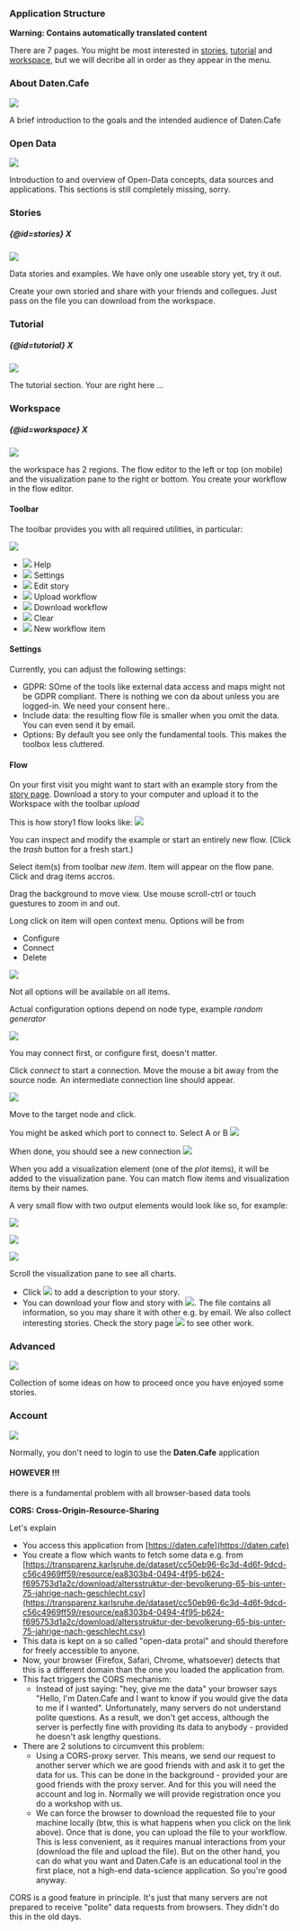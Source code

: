 <!-- remember to have some comment lines in front of the first H§ -->
### Application Structure

**Warning: Contains automatically translated content**

There are 7 pages. You might be most interested in [stories](/instructions#stories), [tutorial](/instructions#tutorial) and [workspace](/instructions#workspace), but we will decribe all in order as they appear in the menu.

<!-- 
There are 7 levels

  * ![](/img/tutor/coffee.png) General Information
  * ![](/img/tutor/opendata.png) Open Data
  * ![](/img/tutor/stories.png) Stories 
  * ![](/img/tutor/tutorial.png) Tutorial 
  * ![](/img/tutor/workspace.png) Workspace 
  * ![](/img/tutor/advanced.png) Advanced 
  * ![](/img/tutor/account.png) Account 

-->

### About Daten.Cafe

<img src="/img/tutor/coffee.png" class="large">

A brief introduction to the goals and the intended audience of Daten.Cafe

### Open Data

<img src="/img/tutor/opendata.png" class="large">

Introduction to and overview of Open-Data concepts, data sources and applications. This sections is still completely missing, sorry.

### Stories
##### {@id=stories} X

<img src="/img/tutor/stories.png" class="large">

Data stories and examples. We have only one useable story yet, try it out. 

Create your own storied and share with your friends and collegues. Just pass on the file you can download from the workspace.


### Tutorial
##### {@id=tutorial} X

<img src="/img/tutor/tutorial.png" class="large">

The tutorial section. Your are right here ...

### Workspace
##### {@id=workspace} X

<img src="/img/tutor/workspace.png" class="large">

the workspace has 2 regions. The flow editor to the left or top (on mobile) and the visualization
pane to the right or bottom. You create your workflow in the flow editor.

#### Toolbar

The toolbar provides you with all required utilities, in particular:

<img src="/img/tutor/toolbar-empty.png" class="wide">

  * ![](/img/tutor/help.png) Help
  * ![](/img/tutor/settings.png) Settings
  * ![](/img/tutor/editStory.png) Edit story
  * ![](/img/tutor/upload.png) Upload workflow 
  * ![](/img/tutor/download.png) Download workflow 
  * ![](/img/tutor/trash.png) Clear 
  * ![](/img/tutor/newItem.png) New workflow item 

#### Settings

Currently, you can adjust the following settings:

  * GDPR: SOme of the tools like external data access and maps might not be GDPR compliant. There is nothing we con da about unless you are logged-in. We need your consent here..
  * Include data: the resulting flow file is smaller when you omit the data. You can even send it by email.
  * Options: By default you see only the fundamental tools. This makes the toolbox less cluttered. 

#### Flow

On your first visit you might want to start with an example story from the [story page](/stories). 
Download a story to your computer and upload it to the Workspace with the toolbar *upload*

This is how story1 flow looks like: ![](/assets/stories/story1.png)

You can inspect and modify the example or start an entirely new flow. (Click the *trash* button for a fresh start.) 


Select item(s) from toolbar *new item*. Item will appear on the flow pane.
Click and drag items accros.

Drag the background to move view. Use mouse scroll-ctrl or touch guestures
to zoom in and out. 

Long click on item will open context menu. Options will be from 

 * Configure
 * Connect
 * Delete

![](/img/tutor/node-long-click.png)

Not all options will be available on all items.

Actual configuration options depend on node type, example *random generator*

![](/img/tutor/node-config.png)

You may connect first, or configure first, doesn't matter. 

Click *connect* to start a connection. Move the mouse a bit away from the source node. 
An intermediate connection line should appear.

![](/img/tutor/edge-connect-in-progress.png)

Move to the target node and click.

You might be asked which port to connect to. Select A or B
![](/img/tutor/edge-connect-final.png)

When done, you should see a new connection
![](/img/tutor/edge-connect-finish.png)

When you add a visualization element (one of the *plot* items), it will be added to the visualization pane.
You can match flow items and visualization items by their names.

A very small flow with two output elements would look like so, for example:

![](/img/tutor/miniflow.png)


![](/img/tutor/chartplot.png)

![](/img/tutor/tableplot.png)

Scroll the visualization pane to see all charts.

 * Click ![](/img/tutor/editStory.png) to add a description to your story. 
 * You can download your flow and story with ![](/img/tutor/download.png). The file contains all information, so
you may share it with other e.g. by email. We also collect interesting stories. Check the story page ![](/img/tutor/stories.png) to see other work.





### Advanced

<img src="/img/tutor/advanced.png" class="large">

Collection of some ideas on how to proceed once you have enjoyed some stories.

### Account

<img src="/img/tutor/account.png" class="large">

Normally, you don't need to login to use the **Daten.Cafe** application

#### **HOWEVER !!!** 

there is a fundamental problem with all browser-based data tools

**CORS: Cross-Origin-Resource-Sharing**

Let's explain

 * You access this application from [https://daten.cafe](https://daten.cafe)
 * You create a flow which wants to fetch some data e.g. from [https://transparenz.karlsruhe.de/dataset/cc50eb96-6c3d-4d6f-9dcd-c56c4969ff59/resource/ea8303b4-0494-4f95-b624-f695753d1a2c/download/altersstruktur-der-bevolkerung-65-bis-unter-75-jahrige-nach-geschlecht.csv](https://transparenz.karlsruhe.de/dataset/cc50eb96-6c3d-4d6f-9dcd-c56c4969ff59/resource/ea8303b4-0494-4f95-b624-f695753d1a2c/download/altersstruktur-der-bevolkerung-65-bis-unter-75-jahrige-nach-geschlecht.csv) 
 * This data is kept on a so called "open-data protal" and should therefore for freely accessible to anyone. 
 * Now, your browser (Firefox, Safari, Chrome, whatsoever) detects that this is a different domain than the one you loaded the application from.
 * This fact triggers the CORS mechanism:
    * Instead of just saying: "hey, give me the data" your browser says "Hello, I'm Daten.Cafe and I want to know if you would give the data to me if I wanted".  Unfortunately, many servers do not understand polite questions. As a result, we don't get access, although the server is perfectly fine with providing its data to anybody - provided he doesn't ask lengthy questions.
 * There are 2 solutions to circumvent this problem:
    * Using a CORS-proxy server. This means, we send our request to another server which we are good friends with and ask it to get the data for us. This can be done in the background - provided your are good friends with the proxy server. And for this you will need the account and log in. Normally we will provide registration once you do a workshop with us.
    * We can force the browser to download the requested file to your machine locally (btw, this is what happens when you click on the link above). Once that is done, you can upload the file to your workflow. This is less convenient, as it requires manual interactions from your (download the file and upload the file). But on the other hand, you can do what you want and Daten.Cafe is an educational tool in the first place, not a high-end data-science application. So you're good anyway.

CORS is a good feature in principle. It's just that many servers are not prepared to receive "polite" data requests from browsers. They didn't do this in the old days.










